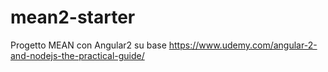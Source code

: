 # mean2-starter
Progetto MEAN con Angular2 su base https://www.udemy.com/angular-2-and-nodejs-the-practical-guide/
